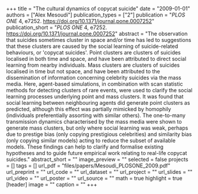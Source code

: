 +++
title = "The cultural dynamics of copycat suicide"
date = "2009-01-01"
authors = ["Alex Mesoudi"]
publication_types = ["2"]
publication = "_PLOS ONE_ 4, e7252. https://doi.org/10.1371/journal.pone.0007252"
publication_short = "_PLOS ONE_ 4, e7252. https://doi.org/10.1371/journal.pone.0007252"
abstract = "The observation that suicides sometimes cluster in space and/or time has led to suggestions that these clusters are caused by the social learning of suicide-related behaviours, or 'copycat suicides'. Point clusters are clusters of suicides localised in both time and space, and have been attributed to direct social learning from nearby individuals. Mass clusters are clusters of suicides localised in time but not space, and have been attributed to the dissemination of information concerning celebrity suicides via the mass media. Here, agent-based simulations, in combination with scan statistic methods for detecting clusters of rare events, were used to clarify the social learning processes underlying point and mass clusters. It was found that social learning between neighbouring agents did generate point clusters as predicted, although this effect was partially mimicked by homophily (individuals preferentially assorting with similar others). The one-to-many transmission dynamics characterised by the mass media were shown to generate mass clusters, but only where social learning was weak, perhaps due to prestige bias (only copying prestigious celebrities) and similarity bias (only copying similar models) acting to reduce the subset of available models. These findings can help to clarify and formalise existing hypotheses and to guide future empirical work relating to real-life copycat suicides."
abstract_short = ""
image_preview = ""
selected = false
projects = []
tags = []
url_pdf = "files/papers/Mesoudi_PLOSONE_2009.pdf"
url_preprint = ""
url_code = ""
url_dataset = ""
url_project = ""
url_slides = ""
url_video = ""
url_poster = ""
url_source = ""
math = true
highlight = true
[header]
image = ""
caption = ""
+++
